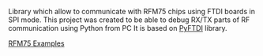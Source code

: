 Library which allow to communicate with RFM75 chips using FTDI boards in SPI mode.
This project was created to be able to debug RX/TX parts of RF communication using Python from PC
It is based on [PyFTDI](https://eblot.github.io/pyftdi/index.html) library.

[RFM75 Examples](./docs/rfm75/rfm75_howto.md)

